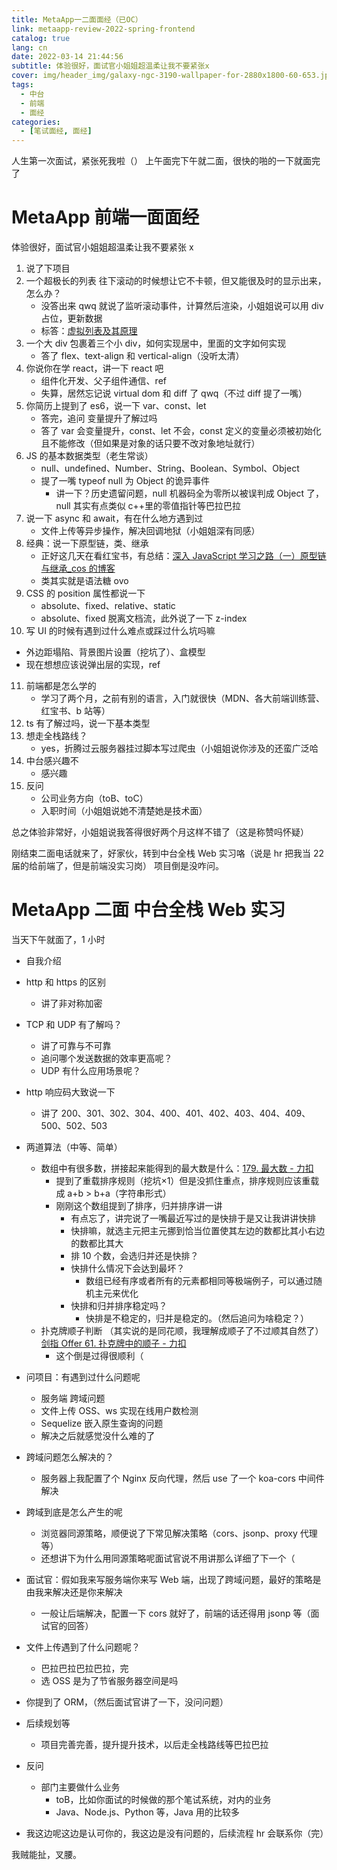 ```yaml
---
title: MetaApp一二面面经（已OC）
link: metaapp-review-2022-spring-frontend
catalog: true
lang: cn
date: 2022-03-14 21:44:56
subtitle: 体验很好，面试官小姐姐超温柔让我不要紧张x
cover: img/header_img/galaxy-ngc-3190-wallpaper-for-2880x1800-60-653.jpg
tags:
  - 中台
  - 前端
  - 面经
categories:
  - [笔试面经, 面经]
---
```


人生第一次面试，紧张死我啦（）
上午面完下午就二面，很快的啪的一下就面完了

# MetaApp 前端一面面经

体验很好，面试官小姐姐超温柔让我不要紧张 x

1. 说了下项目
2. 一个超极长的列表 往下滚动的时候想让它不卡顿，但又能很及时的显示出来，怎么办？
   - 没答出来 qwq 就说了监听滚动事件，计算然后渲染，小姐姐说可以用 div 占位，更新数据
   - 标答：[虚拟列表及其原理](https://blog.csdn.net/weixin_39233022/article/details/113949343)
3. 一个大 div 包裹着三个小 div，如何实现居中，里面的文字如何实现
   - 答了 flex、text-align 和 vertical-align（没听太清）
4. 你说你在学 react，讲一下 react 吧
   - 组件化开发、父子组件通信、ref
   - 失算，居然忘记说 virtual dom 和 diff 了 qwq（不过 diff 提了一嘴）
5. 你简历上提到了 es6，说一下 var、const、let
   - 答完，追问 变量提升了解过吗
   - 答了 var 会变量提升，const、let 不会，const 定义的变量必须被初始化且不能修改（但如果是对象的话只要不改对象地址就行）
6. JS 的基本数据类型（老生常谈）
   - null、undefined、Number、String、Boolean、Symbol、Object
   - 提了一嘴 typeof null 为 Object 的诡异事件
     - 讲一下？历史遗留问题，null 机器码全为零所以被误判成 Object 了，null 其实有点类似 c++里的零值指针等巴拉巴拉
7. 说一下 async 和 await，有在什么地方遇到过
   - 文件上传等异步操作，解决回调地狱（小姐姐深有同感）
8. 经典：说一下原型链，类、继承
   - 正好这几天在看红宝书，有总结：[深入 JavaScript 学习之路（一）原型链与继承\_cos 的博客](https://blog.csdn.net/qq_45890533/article/details/123332872)
   - 类其实就是语法糖 ovo
9. CSS 的 position 属性都说一下
   - absolute、fixed、relative、static
   - absolute、fixed 脱离文档流，此外说了一下 z-index
10. 写 UI 的时候有遇到过什么难点或踩过什么坑吗嘛

- 外边距塌陷、背景图片设置（挖坑了）、盒模型
- 现在想想应该说弹出层的实现，ref

11. 前端都是怎么学的
    - 学习了两个月，之前有别的语言，入门就很快（MDN、各大前端训练营、红宝书、b 站等）
12. ts 有了解过吗，说一下基本类型
13. 想走全栈路线？
    - yes，折腾过云服务器挂过脚本写过爬虫（小姐姐说你涉及的还蛮广泛哈
14. 中台感兴趣不
    - 感兴趣
15. 反问
    - 公司业务方向（toB、toC）
    - 入职时间（小姐姐说她不清楚她是技术面）

总之体验非常好，小姐姐说我答得很好两个月这样不错了（这是称赞吗怀疑）

刚结束二面电话就来了，好家伙，转到中台全栈 Web 实习咯（说是 hr 把我当 22 届的给前端了，但是前端没实习岗）
项目倒是没咋问。

# MetaApp 二面 中台全栈 Web 实习

当天下午就面了，1 小时

- 自我介绍
- http 和 https 的区别
  - 讲了非对称加密
- TCP 和 UDP 有了解吗？
  - 讲了可靠与不可靠
  - 追问哪个发送数据的效率更高呢？
  - UDP 有什么应用场景呢？
- http 响应码大致说一下
  - 讲了 200、301、302、304、400、401、402、403、404、409、500、502、503
- 两道算法（中等、简单）

  - 数组中有很多数，拼接起来能得到的最大数是什么：[179. 最大数 - 力扣](https://leetcode-cn.com/problems/largest-number/)
    - 提到了重载排序规则（挖坑×1）但是没抓住重点，排序规则应该重载成 a+b > b+a（字符串形式）
    - 刚刚这个数组提到了排序，归并排序讲一讲
      - 有点忘了，讲完说了一嘴最近写过的是快排于是又让我讲讲快排
      - 快排嘛，就选主元把主元挪到恰当位置使其左边的数都比其小右边的数都比其大
      - 排 10 个数，会选归并还是快排？
      - 快排什么情况下会达到最坏？
        - 数组已经有序或者所有的元素都相同等极端例子，可以通过随机主元来优化
      - 快排和归并排序稳定吗？
        - 快排是不稳定的，归并是稳定的。（然后追问为啥稳定？）
  - 扑克牌顺子判断 （其实说的是同花顺，我理解成顺子了不过顺其自然了）[剑指 Offer 61. 扑克牌中的顺子 - 力扣](https://leetcode-cn.com/problems/bu-ke-pai-zhong-de-shun-zi-lcof/)
    - 这个倒是过得很顺利（

- 问项目：有遇到过什么问题呢

  - 服务端 跨域问题
  - 文件上传 OSS、ws 实现在线用户数检测
  - Sequelize 嵌入原生查询的问题
  - 解决之后就感觉没什么难的了

- 跨域问题怎么解决的？

  - 服务器上我配置了个 Nginx 反向代理，然后 use 了一个 koa-cors 中间件解决

- 跨域到底是怎么产生的呢

  - 浏览器同源策略，顺便说了下常见解决策略（cors、jsonp、proxy 代理等）
  - 还想讲下为什么用同源策略呢面试官说不用讲那么详细了下一个（

- 面试官：假如我来写服务端你来写 Web 端，出现了跨域问题，最好的策略是由我来解决还是你来解决

  - 一般让后端解决，配置一下 cors 就好了，前端的话还得用 jsonp 等（面试官的回答）

- 文件上传遇到了什么问题呢？

  - 巴拉巴拉巴拉巴拉，完
  - 选 OSS 是为了节省服务器空间是吗

- 你提到了 ORM，（然后面试官讲了一下，没问问题）
- 后续规划等
  - 项目完善完善，提升提升技术，以后走全栈路线等巴拉巴拉
- 反问
  - 部门主要做什么业务
    - toB，比如你面试的时候做的那个笔试系统，对内的业务
    - Java、Node.js、Python 等，Java 用的比较多
- 我这边呢这边是认可你的，我这边是没有问题的，后续流程 hr 会联系你（完）

我贼能扯，叉腰。
